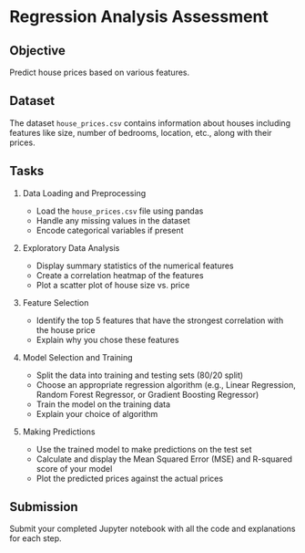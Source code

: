 # Regression Analysis Assessment

## Objective
Predict house prices based on various features.

## Dataset
The dataset `house_prices.csv` contains information about houses including features like size, number of bedrooms, location, etc., along with their prices.

## Tasks

1. Data Loading and Preprocessing
   - Load the `house_prices.csv` file using pandas
   - Handle any missing values in the dataset
   - Encode categorical variables if present

2. Exploratory Data Analysis
   - Display summary statistics of the numerical features
   - Create a correlation heatmap of the features
   - Plot a scatter plot of house size vs. price

3. Feature Selection
   - Identify the top 5 features that have the strongest correlation with the house price
   - Explain why you chose these features

4. Model Selection and Training
   - Split the data into training and testing sets (80/20 split)
   - Choose an appropriate regression algorithm (e.g., Linear Regression, Random Forest Regressor, or Gradient Boosting Regressor)
   - Train the model on the training data
   - Explain your choice of algorithm

5. Making Predictions
   - Use the trained model to make predictions on the test set
   - Calculate and display the Mean Squared Error (MSE) and R-squared score of your model
   - Plot the predicted prices against the actual prices

## Submission
Submit your completed Jupyter notebook with all the code and explanations for each step.
